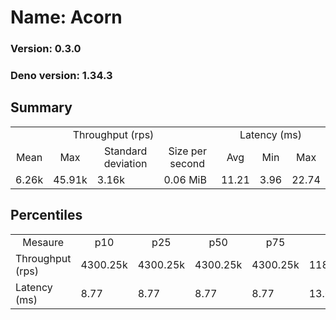 # Name: Acorn 
  
  ### Version: 0.3.0
  ### Deno version: 1.34.3

## Summary
<table>
<tr>
    <td align="center" colspan="4">Throughput (rps)</td>
    <td align="center" colspan="3">Latency (ms)</td>
</tr>
<tr>
    <td align="center">Mean</td>
    <td align="center">Max</td>
    <td align="center">Standard deviation</td>
    <td align="center">Size per second</td>
    <td align="center">Avg</td>
    <td align="center">Min</td>
    <td align="center">Max</td>
</tr>
<tr>
    <td>6.26k</td>
    <td>45.91k</td>
    <td>3.16k</td>
    <td>0.06 MiB</td>
    <td>11.21</td>
    <td>3.96</td>
    <td>22.74</td>
</tr>
</table>

## Percentiles

<table>
<tr>
  <td align="center">Mesaure</td>
  <td align="center">p10</td>
  <td align="center">p25</td>
  <td align="center">p50</td>
  <td align="center">p75</td>
  <td align="center">p90</td>
  <td align="center">p95</td>
  <td align="center">p99</td>
</tr>
<tr>
  <td>Throughput (rps)</td>
  <td>4300.25k</td>
  <td>4300.25k</td>
  <td>4300.25k</td>
  <td>4300.25k</td>
  <td>11888.22k</td>
  <td>14729.14k</td>
  <td>15328.93k</td>
</tr>
<tr>
  <td>Latency (ms)</td>
  <td>8.77</td>
  <td>8.77</td>
  <td>8.77</td>
  <td>8.77</td>
  <td>13.67</td>
  <td>14.78</td>
  <td>18.21</td>
</tr>
</table>
